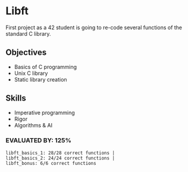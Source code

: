 # Libft
First project as a 42 student is going to re-code several functions of the standard C library.

## Objectives
- Basics of C programming 
- Unix C library 
- Static library creation

## Skills
- Imperative programming 
- Rigor 
- Algorithms & AI 

### EVALUATED BY: 125%
```
libft_basics_1: 28/28 correct functions | 
libft_basics_2: 24/24 correct functions | 
libft_bonus: 6/6 correct functions
```
